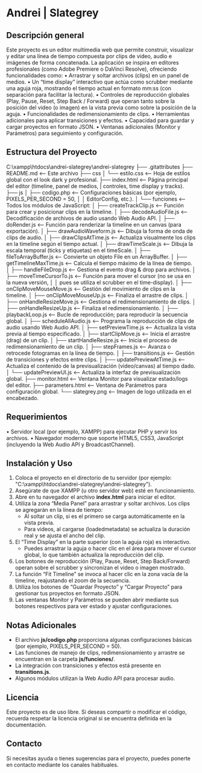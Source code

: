 Andrei | Slategrey
========================================

Descripción general
-------------------
Este proyecto es un editor multimedia web que permite construir, visualizar y 
editar una línea de tiempo compuesta por clips de video, audio e imágenes de forma 
concatenada. La aplicación se inspira en editores profesionales (como Adobe Premiere 
o DaVinci Resolve), ofreciendo funcionalidades como:
  • Arrastrar y soltar archivos (clips) en un panel de medios.
  • Un “time display” interactivo que actúa como scrubber mediante una aguja roja, 
    mostrando el tiempo actual en formato mm:ss (con separación para facilitar la lectura).
  • Controles de reproducción globales (Play, Pause, Reset, Step Back / Forward) 
    que operan tanto sobre la posición del video (o imagen) en la vista previa como 
    sobre la posición de la aguja.
  • Funcionalidades de redimensionamiento de clips.
  • Herramientas adicionales para aplicar transiciones y efectos.
  • Capacidad para guardar y cargar proyectos en formato JSON.
  • Ventanas adicionales (Monitor y Parámetros) para seguimiento y configuración.

Estructura del Proyecto
------------------------
C:\xampp\htdocs\andrei-slategrey\andrei-slategrey
├── .gitattributes
├── README.md           <-- Este archivo
├── css
│   └── estilo.css      <-- Hoja de estilos global con el look dark y profesional.
├── index.html          <-- Página principal del editor (timeline, panel de medios, 
|                         controles, time display y tracks).
├── js
│   ├── codigo.php      <-- Configuraciones básicas (por ejemplo, PIXELS_PER_SECOND = 50,
│   │                    EditorConfig, etc.).
│   └── funciones       <-- Todos los módulos de JavaScript:
│       ├── createTrackClip.js      <-- Función para crear y posicionar clips en la timeline.
│       ├── decodeAudioFile.js      <-- Decodificación de archivos de audio usando Web Audio API.
│       ├── doRender.js             <-- Función para renderizar la timeline en un canvas (para exportación).
│       ├── drawAudioWaveform.js    <-- Dibuja la forma de onda de clips de audio.
│       ├── drawClipsAtTime.js      <-- Actualiza visualmente los clips en la timeline según el tiempo actual.
│       ├── drawTimeScale.js        <-- Dibuja la escala temporal (ticks y etiquetas) en el timeScale.
│       ├── fileToArrayBuffer.js    <-- Convierte un objeto File en un ArrayBuffer.
│       ├── getTimelineMaxTime.js   <-- Calcula el tiempo máximo de la línea de tiempo.
│       ├── handleFileDrop.js       <-- Gestiona el evento drag & drop para archivos.
│       ├── moveTimeCursorTo.js     <-- Función para mover el cursor (no se usa en la nueva versión, 
│       │                            pues se utiliza el scrubber en el time-display).
│       ├── onClipMoveMouseMove.js  <-- Gestión del movimiento de clips en la timeline.
│       ├── onClipMoveMouseUp.js    <-- Finaliza el arrastre de clips.
│       ├── onHandleResizeMove.js   <-- Gestiona el redimensionamiento de clips.
│       ├── onHandleResizeUp.js     <-- Finaliza el redimensionamiento.
│       ├── playbackLoop.js         <-- Bucle de reproducción; para reproducir la secuencia global.
│       ├── scheduleAllAudio.js     <-- Programa la reproducción de clips de audio usando Web Audio API.
│       ├── setPreviewTime.js       <-- Actualiza la vista previa al tiempo especificado.
│       ├── startClipMove.js        <-- Inicia el arrastre (drag) de un clip.
│       ├── startHandleResize.js    <-- Inicia el proceso de redimensionamiento de un clip.
│       ├── stepFrames.js           <-- Avanza o retrocede fotogramas en la línea de tiempo.
│       ├── transitions.js          <-- Gestión de transiciones y efectos entre clips.
│       ├── updatePreviewAtTime.js  <-- Actualiza el contenido de la previsualización (video/canvas) al tiempo dado.
│       └── updatePreviewUI.js      <-- Actualiza la interfaz de previsualización global.
├── monitor.html        <-- Ventana Monitor para visualizar estado/logs del editor.
├── parameters.html     <-- Ventana de Parámetros para configuración global.
└── slategrey.png       <-- Imagen de logo utilizada en el encabezado.
  
Requerimientos
--------------
• Servidor local (por ejemplo, XAMPP) para ejecutar PHP y servir los archivos.
• Navegador moderno que soporte HTML5, CSS3, JavaScript (incluyendo la Web Audio API y BroadcastChannel).

Instalación y Uso
-----------------
1. Coloca el proyecto en el directorio de tu servidor (por ejemplo: "C:\xampp\htdocs\andrei-slategrey\andrei-slategrey").
2. Asegúrate de que XAMPP (u otro servidor web) esté en funcionamiento.
3. Abre en tu navegador el archivo **index.html** para iniciar el editor.
4. Utiliza la zona “Media Panel” para arrastrar y soltar archivos. Los clips se agregarán en la línea de tiempo:
   - Al soltar un clip, si es el primero se carga automáticamente en la vista previa.
   - Para videos, al cargarse (loadedmetadata) se actualiza la duración real y se ajusta el ancho del clip.
5. El “Time Display” en la parte superior (con la aguja roja) es interactivo.  
   - Puedes arrastrar la aguja o hacer clic en el área para mover el cursor global, lo que también actualiza la reproducción del clip.
6. Los botones de reproducción (Play, Pause, Reset, Step Back/Forward) operan sobre el scrubber y sincronizan el video o imagen mostrado.
7. La función “Fit Timeline” se invoca al hacer clic en la zona vacía de la timeline, reajustando el zoom de la secuencia.
8. Utiliza los botones de “Guardar Proyecto” y “Cargar Proyecto” para gestionar tus proyectos en formato JSON.
9. Las ventanas Monitor y Parámetros se pueden abrir mediante sus botones respectivos para ver estado y ajustar configuraciones.

Notas Adicionales
-----------------
- El archivo **js/codigo.php** proporciona algunas configuraciones básicas (por ejemplo, PIXELS_PER_SECOND = 50).
- Las funciones de manejo de clips, redimensionamiento y arrastre se encuentran en la carpeta **js/funciones/**.
- La integración con transiciones y efectos está presente en **transitions.js**.
- Algunos módulos utilizan la Web Audio API para procesar audio.

Licencia
--------
Este proyecto es de uso libre. Si deseas compartir o modificar el código, recuerda respetar la licencia original si se encuentra definida en la documentación.

Contacto
--------
Si necesitas ayuda o tienes sugerencias para el proyecto, puedes ponerte en contacto mediante los canales habituales.